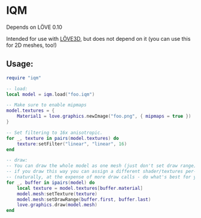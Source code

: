 # IQM

Depends on LÖVE 0.10

Intended for use with [LÖVE3D](https://github.com/excessive/love3d), but does not depend on it (you can use this for 2D meshes, too!)

## Usage:
```lua
require "iqm"

-- load:
local model = iqm.load("foo.iqm")

-- Make sure to enable mipmaps
model.textures = {
	Material1 = love.graphics.newImage("foo.png", { mipmaps = true })
}

-- Set filtering to 16x anisotropic.
for _, texture in pairs(model.textures) do
	texture:setFilter("linear", "linear", 16)
end

-- draw:
-- You can draw the whole model as one mesh (just don't set draw range), but
-- if you draw this way you can assign a different shader/textures per-mesh.
-- (naturally, at the expense of more draw calls - do what's best for you)
for _, buffer in ipairs(model) do
	local texture = model.textures[buffer.material]
	model.mesh:setTexture(texture)
	model.mesh:setDrawRange(buffer.first, buffer.last)
	love.graphics.draw(model.mesh)
end
```
